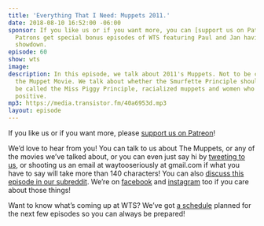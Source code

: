```yaml
---
title: 'Everything That I Need: Muppets 2011.'
date: 2018-08-10 16:52:00 -06:00
sponsor: If you like us or if you want more, you can [support us on Patreon](https://www.patreon.com/clockworkscast)!
  Patrons get special bonus episodes of WTS featuring Paul and Jan having a trivia
  showdown.
episode: 60
show: wts
image: 
description: In this episode, we talk about 2011's Muppets. Not to be confused with
  the Muppet Movie. We talk about whether the Smurfette Principle should actually
  be called the Miss Piggy Principle, racialized muppets and women who are relentlessly
  positive.
mp3: https://media.transistor.fm/40a6953d.mp3
layout: episode
---
```


If you like us or if you want more, please [support us on Patreon](https://www.patreon.com/clockworkscast)!

We’d love to hear from you! You can talk to us about The Muppets, or any of the movies we’ve talked about, or you can even just say hi by [tweeting to us](http://www.twitter.com/wtscast), or shooting us an email at waytooseriously at gmail.com if what you have to say will take more than 140 characters! You can also [discuss this episode in our subreddit](https://www.reddit.com/r/Goodstuff_fm/). We’re on [facebook](http://facebook.com/clockworkscast) and [instagram](https://www.instagram.com/clockworkscast) too if you care about those things!

Want to know what’s coming up at WTS? We’ve got [a schedule](https://docs.google.com/document/d/1f6fvTgbzQOCUD_potL6mWClmSC3D2cOBgKz36OwSC68) planned for the next few episodes so you can always be prepared!
